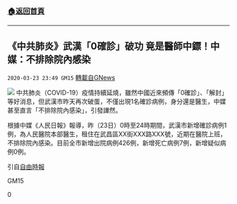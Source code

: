 ###  [:house:返回首頁](https://github.com/ourhimalayas/txt)
---

## 《中共肺炎》武漢「0確診」破功 竟是醫師中鏢！中媒：不排除院內感染
`2020-03-23 23:49 GM15` [轉載自GNews](https://gnews.org/zh-hant/150042/)

![](https://s3-ap-northeast-1.amazonaws.com/news.guo.offload.media/wp-content/uploads/2020/03/23234246/phpwzKyDA.jpg)
中共肺炎（COVID-19）疫情持續延燒，雖然中國近來頻傳「0確診」、「解封」等好消息，但武漢市昨天再次破蛋，不僅出現1名確診病例，身分還是醫生，中媒甚至直言「不排除院內感染」，引發譁然。

根據中媒《人民日報》報導，昨（23日）0時至24時期間，武漢市新增確診病例1例，為人民醫院本部醫生，租住在武昌區XX街XXX路XXX號，近期在醫院上班，不排除院內感染。目前全市新增出院病例426例，新增死亡病例7例，新增疑似病例0例。

引自[自由時報](https://news.ltn.com.tw/news/world/breakingnews/3110417)

GM15

0
